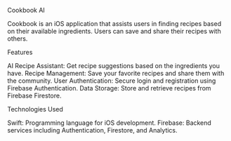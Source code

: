 Cookbook AI

Cookbook is an iOS application that assists users in finding recipes based on their available ingredients. Users can save and share their recipes with others.

Features

AI Recipe Assistant: Get recipe suggestions based on the ingredients you have.
Recipe Management: Save your favorite recipes and share them with the community.
User Authentication: Secure login and registration using Firebase Authentication.
Data Storage: Store and retrieve recipes from Firebase Firestore.

Technologies Used

Swift: Programming language for iOS development.
Firebase: Backend services including Authentication, Firestore, and Analytics.

